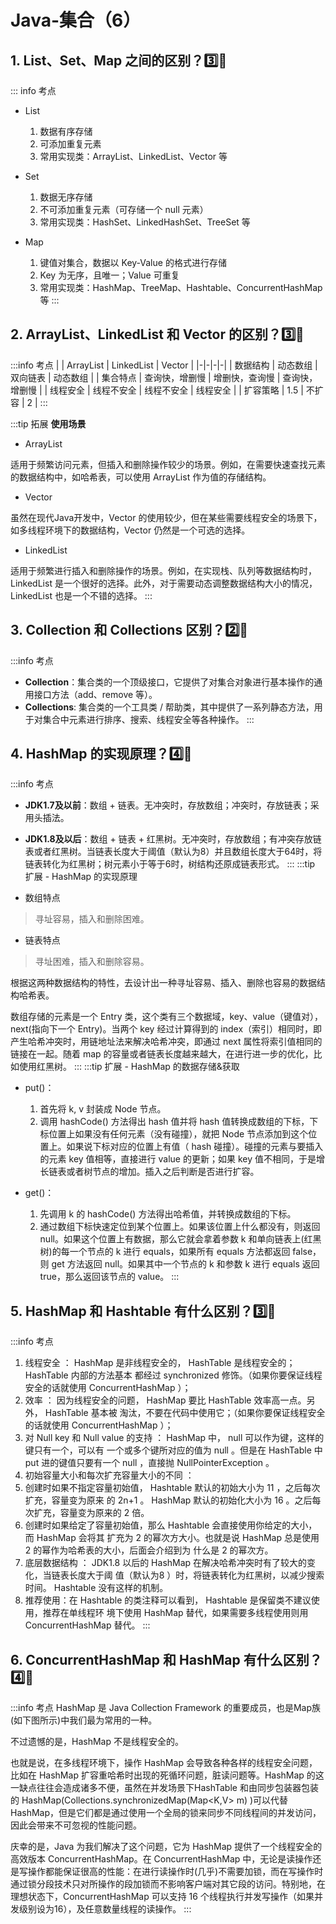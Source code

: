 # Java-集合（6）

## 1. List、Set、Map 之间的区别？3️⃣🍎
::: info 考点
* List
    1. 数据有序存储
    2. 可添加重复元素
    3. 常用实现类：ArrayList、LinkedList、Vector 等

* Set
    1. 数据无序存储
    2. 不可添加重复元素（可存储一个 null 元素）
    3. 常用实现类：HashSet、LinkedHashSet、TreeSet 等

* Map
    1. 键值对集合，数据以 Key-Value 的格式进行存储
    2. Key 为无序，且唯一；Value 可重复
    3. 常用实现类：HashMap、TreeMap、Hashtable、ConcurrentHashMap 等
:::

## 2. ArrayList、LinkedList 和 Vector 的区别？3️⃣🍐
:::info 考点
| | ArrayList | LinkedList | Vector |
|-|-|-|-|
| 数据结构 | 动态数组 | 双向链表 | 动态数组 |
| 集合特点 | 查询快，增删慢 | 增删快，查询慢 | 查询快，增删慢 |
| 线程安全 | 线程不安全 | 线程不安全 | 线程安全 |
| 扩容策略 | 1.5 | 不扩容 | 2 |
:::

:::tip 拓展
**使用场景**

* ArrayList

适用于频繁访问元素，但插入和删除操作较少的场景。例如，在需要快速查找元素的数据结构中，如哈希表，可以使用 ArrayList 作为值的存储结构。

* Vector

虽然在现代Java开发中，Vector 的使用较少，但在某些需要线程安全的场景下，如多线程环境下的数据结构，Vector 仍然是一个可选的选择。

* LinkedList

适用于频繁进行插入和删除操作的场景。例如，在实现栈、队列等数据结构时，LinkedList 是一个很好的选择。此外，对于需要动态调整数据结构大小的情况，LinkedList 也是一个不错的选择。
:::

## 3. Collection 和 Collections 区别？2️⃣🍏
:::info 考点
- **Collection**：集合类的一个顶级接口，它提供了对集合对象进行基本操作的通用接口方法（add、remove 等）。
- **Collections**: 集合类的一个工具类 / 帮助类，其中提供了一系列静态方法，用于对集合中元素进行排序、搜索、线程安全等各种操作。
:::

## 4. HashMap 的实现原理？4️⃣🍑
:::info 考点
- **JDK1.7及以前**：数组 + 链表。无冲突时，存放数组；冲突时，存放链表；采用头插法。

- **JDK1.8及以后**：数组 + 链表 + 红黑树。无冲突时，存放数组；有冲突存放链表或者红黑树。当链表长度大于阈值（默认为8）并且数组长度大于64时，将链表转化为红黑树；树元素小于等于6时，树结构还原成链表形式。
:::
:::tip 扩展 - HashMap 的实现原理

* 数组特点
> 寻址容易，插入和删除困难。
* 链表特点
> 寻址困难，插入和删除容易。

根据这两种数据结构的特性，去设计出一种寻址容易、插入、删除也容易的数据结构哈希表。

数组存储的元素是一个 Entry 类，这个类有三个数据域，key、value（键值对），next(指向下一个 Entry)。当两个 key 经过计算得到的 index（索引）相同时，即产生哈希冲突时，用链地址法来解决哈希冲突，即通过 next 属性将索引值相同的链接在一起。随着 map 的容量或者链表长度越来越大，在进行进一步的优化，比如使用红黑树。
:::
:::tip 扩展 - HashMap 的数据存储&获取
* put()：
  1. 首先将 k, v 封装成 Node 节点。
  2. 调用 hashCode() 方法得出 hash 值并将 hash 值转换成数组的下标，下标位置上如果没有任何元素（没有碰撞），就把 Node 节点添加到这个位置上。如果说下标对应的位置上有值（ hash 碰撞）。碰撞的元素与要插入的元素 key 值相等，直接进行 value 的更新；如果 key 值不相同，于是增长链表或者树节点的增加。插入之后判断是否进行扩容。

* get()：
  1. 先调用 k 的 hashCode() 方法得出哈希值，并转换成数组的下标。
  2. 通过数组下标快速定位到某个位置上。如果该位置上什么都没有，则返回 null。如果这个位置上有数据，那么它就会拿着参数 k 和单向链表上(红黑树)的每一个节点的 k 进行 equals，如果所有 equals 方法都返回 false，则 get 方法返回 null。如果其中一个节点的 k 和参数 k 进行 equals 返回 true，那么返回该节点的 value。
:::

## 5. HashMap 和 Hashtable 有什么区别？3️⃣🍒
:::info 考点
1. 线程安全 ： HashMap 是非线程安全的， HashTable 是线程安全的； HashTable 内部的方法基本
都经过 synchronized 修饰。（如果你要保证线程安全的话就使用 ConcurrentHashMap ）；
2. 效率 ： 因为线程安全的问题， HashMap 要比 HashTable 效率高一点。另外， HashTable 基本被
淘汰，不要在代码中使用它；（如果你要保证线程安全的话就使用 ConcurrentHashMap ）；
3. 对 Null key 和 Null value 的支持 ： HashMap 中， null 可以作为键，这样的键只有一个，可以有
一个或多个键所对应的值为 null 。但是在 HashTable 中 put 进的键值只要有一个 null ，直接抛
NullPointerException 。
4. 初始容量大小和每次扩充容量大小的不同 ：
5. 创建时如果不指定容量初始值， Hashtable 默认的初始大小为 11 ，之后每次扩充，容量变为原来
的 2n+1 。 HashMap 默认的初始化大小为 16 。之后每次扩充，容量变为原来的 2 倍。
6. 创建时如果给定了容量初始值，那么 Hashtable 会直接使用你给定的大小，而 HashMap 会将其
扩充为 2 的幂次方大小。也就是说 HashMap 总是使用 2 的幂作为哈希表的大小，后面会介绍到为
什么是 2 的幂次方。
7. 底层数据结构 ： JDK1.8 以后的 HashMap 在解决哈希冲突时有了较大的变化，当链表长度大于阈 值（默认为8 ）时，将链表转化为红黑树，以减少搜索时间。 Hashtable 没有这样的机制。
8. 推荐使用：在 Hashtable 的类注释可以看到， Hashtable 是保留类不建议使用，推荐在单线程环
境下使用 HashMap 替代，如果需要多线程使用则用 ConcurrentHashMap 替代。
:::


## 6. ConcurrentHashMap 和 HashMap 有什么区别？4️⃣🍓
:::info 考点
HashMap 是 Java Collection Framework 的重要成员，也是Map族(如下图所示)中我们最为常用的一种。

不过遗憾的是，HashMap 不是线程安全的。

也就是说，在多线程环境下，操作 HashMap 会导致各种各样的线程安全问题，比如在 HashMap 扩容重哈希时出现的死循环问题，脏读问题等。HashMap 的这一缺点往往会造成诸多不便，虽然在并发场景下HashTable 和由同步包装器包装的 HashMap(Collections.synchronizedMap(Map<K,V> m) )可以代替 HashMap，但是它们都是通过使用一个全局的锁来同步不同线程间的并发访问，因此会带来不可忽视的性能问题。

庆幸的是，Java 为我们解决了这个问题，它为 HashMap 提供了一个线程安全的高效版本 ConcurrentHashMap。在 ConcurrentHashMap 中，无论是读操作还是写操作都能保证很高的性能：在进行读操作时(几乎)不需要加锁，而在写操作时通过锁分段技术只对所操作的段加锁而不影响客户端对其它段的访问。特别地，在理想状态下，ConcurrentHashMap 可以支持 16 个线程执行并发写操作（如果并发级别设为16），及任意数量线程的读操作。
:::
